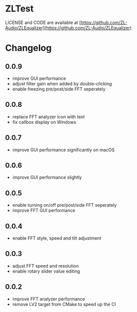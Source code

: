 # ZLTest

LICENSE and CODE are available at [https://github.com/ZL-Audio/ZLEqualizer](https://github.com/ZL-Audio/ZLEqualizer)

# Changelog

## 0.0.9

- improve GUI performance
- adjust filter gain when added by double-clicking
- enable freezing pre/post/side FFT seperately

## 0.0.8

- replace FFT analyzer icon with text
- fix callbox display on Windows

## 0.0.7

- improve GUI performance significantly on macOS

## 0.0.6

- improve GUI performance slightly

## 0.0.5

- enable turning on/off pre/post/side FFT seperately
- improve FFT GUI performance

## 0.0.4

- enable FFT style, speed and tilt adjustment

## 0.0.3

- adjust FFT speed and resolution
- enable rotary slider value editing

## 0.0.2

- improve FFT analyzer performance
- remove LV2 target from CMake to speed up the CI